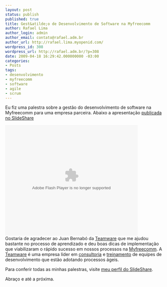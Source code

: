 ```yaml
---
layout: post
status: publish
published: true
title: Gest&atilde;o de Desenvolvimento de Software na Myfreecomm
author: Rafael Lima
author_login: admin
author_email: contato@rafael.adm.br
author_url: http://rafael.lima.myopenid.com/
wordpress_id: 308
wordpress_url: http://rafael.adm.br/?p=308
date: 2009-04-18 16:29:42.000000000 -03:00
categories:
- Posts
tags:
- desenvolvimento
- myfreecomm
- software
- agile
- scrum
---
```

Eu fiz uma palestra sobre a gest&atilde;o do desenvolvimento de software na Myfreecomm para uma empresa parceira. Abaixo a apresenta&ccedil;&atilde;o <a title="Desenvolvimento de Software na Myfreecomm" href="http://www.slideshare.net/rafael_lima/desenvolvimento-de-software?type=powerpoint">publicada no SlideShare</a>
<div id="__ss_1309733" style="width: 425px; text-align: left;"><object width="425" height="355" data="http://static.slidesharecdn.com/swf/ssplayer2.swf?doc=desenvolvimentodesoftware-090418115717-phpapp02&amp;rel=0&amp;stripped_title=desenvolvimento-de-software" type="application/x-shockwave-flash"><param name="allowFullScreen" value="true" /><param name="allowScriptAccess" value="always" /><param name="src" value="http://static.slidesharecdn.com/swf/ssplayer2.swf?doc=desenvolvimentodesoftware-090418115717-phpapp02&amp;rel=0&amp;stripped_title=desenvolvimento-de-software" /><param name="allowfullscreen" value="true" /></object></div>
Gostaria de agradecer ao Juan Bernab&oacute; da <a href="http://www.teamware.com.br/">Teamware</a> que me ajudou bastante no processo de aprendizado e deu boas dicas de implementa&ccedil;&atilde;o que viabilizaram o r&aacute;pido sucesso em nossos processos na <a href="http://myfreecomm.com.br">Myfreecomm</a>. A <a href="http://teamware.com.br/cms/component/option,com_frontpage/Itemid,1/lang,pt/">Teamware</a> &eacute; uma empresa l&iacute;der em <a href="http://teamware.com.br/cms/content/view/14/31/lang,pt/">consultoria</a> e <a href="http://teamware.com.br/cms/component/option,com_attend_events/Itemid,26/lang,pt/">treinamento</a> de equipes de desenvolvimento que est&atilde;o adotando processos &aacute;geis.

Para conferir todas as minhas palestras, visite <a href="http://www.slideshare.net/rafael_lima">meu perfil do SlideShare</a>.

Abra&ccedil;o e at&eacute; a pr&oacute;xima.
